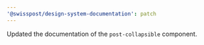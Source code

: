 ```yaml
---
'@swisspost/design-system-documentation': patch
---
```


Updated the documentation of the `post-collapsible` component.
